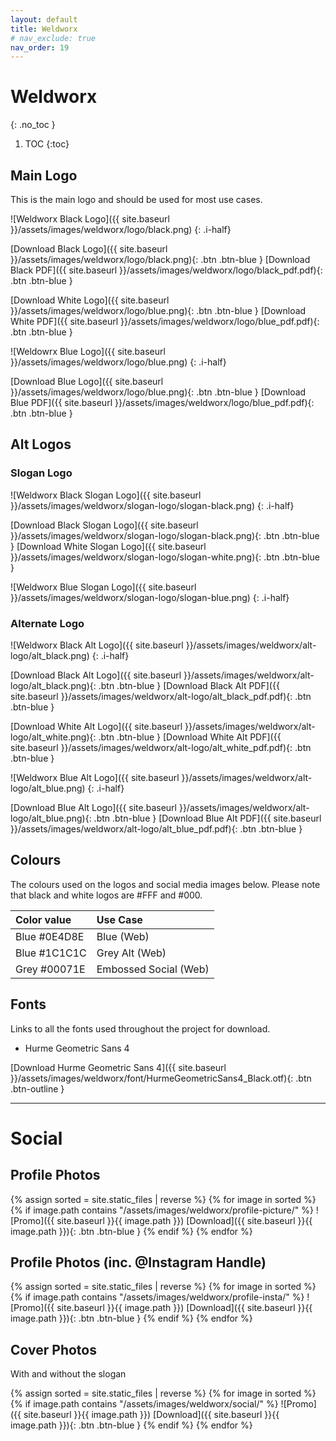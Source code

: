 ```yaml
---
layout: default
title: Weldworx
# nav_exclude: true
nav_order: 19
---
```


# Weldworx
{: .no_toc }

1. TOC
{:toc}

## Main Logo

This is the main logo and should be used for most use cases. 

![Weldworx Black Logo]({{ site.baseurl }}/assets/images/weldworx/logo/black.png)
{: .i-half}

[Download Black Logo]({{ site.baseurl }}/assets/images/weldworx/logo/black.png){: .btn .btn-blue }
[Download Black PDF]({{ site.baseurl }}/assets/images/weldworx/logo/black_pdf.pdf){: .btn .btn-blue }

[Download White Logo]({{ site.baseurl }}/assets/images/weldworx/logo/blue.png){: .btn .btn-blue }
[Download White PDF]({{ site.baseurl }}/assets/images/weldworx/logo/blue_pdf.pdf){: .btn .btn-blue }

![Weldowrx Blue Logo]({{ site.baseurl }}/assets/images/weldworx/logo/blue.png)
{: .i-half}

[Download Blue Logo]({{ site.baseurl }}/assets/images/weldworx/logo/blue.png){: .btn .btn-blue }
[Download Blue PDF]({{ site.baseurl }}/assets/images/weldworx/logo/blue_pdf.pdf){: .btn .btn-blue }

## Alt Logos

### Slogan Logo

![Weldworx Black Slogan Logo]({{ site.baseurl }}/assets/images/weldworx/slogan-logo/slogan-black.png)
{: .i-half}

[Download Black Slogan Logo]({{ site.baseurl }}/assets/images/weldworx/slogan-logo/slogan-black.png){: .btn .btn-blue }
[Download White Slogan Logo]({{ site.baseurl }}/assets/images/weldworx/slogan-logo/slogan-white.png){: .btn .btn-blue }

![Weldworx Blue Slogan Logo]({{ site.baseurl }}/assets/images/weldworx/slogan-logo/slogan-blue.png)
{: .i-half}

### Alternate Logo

![Weldworx Black Alt Logo]({{ site.baseurl }}/assets/images/weldworx/alt-logo/alt_black.png)
{: .i-half}

[Download Black Alt Logo]({{ site.baseurl }}/assets/images/weldworx/alt-logo/alt_black.png){: .btn .btn-blue }
[Download Black Alt PDF]({{ site.baseurl }}/assets/images/weldworx/alt-logo/alt_black_pdf.pdf){: .btn .btn-blue }

[Download White Alt Logo]({{ site.baseurl }}/assets/images/weldworx/alt-logo/alt_white.png){: .btn .btn-blue }
[Download White Alt PDF]({{ site.baseurl }}/assets/images/weldworx/alt-logo/alt_white_pdf.pdf){: .btn .btn-blue }


![Weldworx Blue Alt Logo]({{ site.baseurl }}/assets/images/weldworx/alt-logo/alt_blue.png)
{: .i-half}

[Download Blue Alt Logo]({{ site.baseurl }}/assets/images/weldworx/alt-logo/alt_blue.png){: .btn .btn-blue }
[Download Blue Alt PDF]({{ site.baseurl }}/assets/images/weldworx/alt-logo/alt_blue_pdf.pdf){: .btn .btn-blue }


## Colours

The colours used on the logos and social media images below. Please note that black and white logos are #FFF and #000.

| Color value    | Use Case  | 
|:---------------|:---------------------|
| <span class="d-inline-block p-2 mr-1 v-align-middle" style="background-color:#0E4D8E" ></span> Blue #0E4D8E | Blue (Web) |
| <span class="d-inline-block p-2 mr-1 v-align-middle" style="background-color:#1C1C1C" ></span> Blue #1C1C1C | Grey Alt (Web) |
| <span class="d-inline-block p-2 mr-1 v-align-middle" style="background-color:#00071E" ></span> Grey #00071E | Embossed Social (Web) |

## Fonts

Links to all the fonts used throughout the project for download.

* Hurme Geometric Sans 4

[Download Hurme Geometric Sans 4]({{ site.baseurl }}/assets/images/weldworx/font/HurmeGeometricSans4_Black.otf){: .btn .btn-outline }

---

# Social

## Profile Photos

{% assign sorted = site.static_files | reverse %}
{% for image in sorted %}
{% if image.path contains "/assets/images/weldworx/profile-picture/" %}
![Promo]({{ site.baseurl }}{{ image.path }})
[Download]({{ site.baseurl }}{{ image.path }}){: .btn .btn-blue }
{% endif %}
{% endfor %}


## Profile Photos (inc. @Instagram Handle)

{% assign sorted = site.static_files | reverse %}
{% for image in sorted %}
{% if image.path contains "/assets/images/weldworx/profile-insta/" %}
![Promo]({{ site.baseurl }}{{ image.path }})
[Download]({{ site.baseurl }}{{ image.path }}){: .btn .btn-blue }
{% endif %}
{% endfor %}


## Cover Photos

With and without the slogan

{% assign sorted = site.static_files | reverse %}
{% for image in sorted %}
{% if image.path contains "/assets/images/weldworx/social/" %}
![Promo]({{ site.baseurl }}{{ image.path }})
[Download]({{ site.baseurl }}{{ image.path }}){: .btn .btn-blue }
{% endif %}
{% endfor %}

